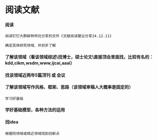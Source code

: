 # 阅读文献

#### 阅读
   
    阅读钉钉大群柳林师兄分享的文件《文献阅读建议分享24.12.11》
   
    确定具体研究领域、并初步了解

#### 了解该领域（看该领域综述\找博士，硕士论文\直接顶会里面找，比较有名的：kdd,cikm,wsdm,www,ijcai,aaai）

#### 找该领域近两年5篇顶刊 或 会议	

#### 了解该领域写作风格、框架、思路（该领域审稿人大概率是固定的）

    学习好基础
   
#### 学好基础模型，各种方法的运用

#### 找idea

    根据同领域或相近领域找到创新点
